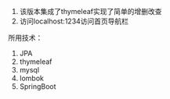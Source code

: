 1. 该版本集成了thymeleaf实现了简单的增删改查
2. 访问localhost:1234访问首页导航栏

所用技术：
1. JPA
2. thymeleaf
3. mysql
4. lombok
5. SpringBoot